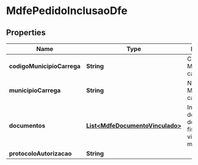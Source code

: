 

# MdfePedidoInclusaoDfe


## Properties

| Name | Type | Description | Notes |
|------------ | ------------- | ------------- | -------------|
|**codigoMunicipioCarrega** | **String** | Código do Município de carregamento. |  [optional] |
|**municipioCarrega** | **String** | Nome do Município de carregamento. |  [optional] |
|**documentos** | [**List&lt;MdfeDocumentoVinculado&gt;**](MdfeDocumentoVinculado.md) | Informações dos documentos fiscais vinculados ao manifesto. |  [optional] |
|**protocoloAutorizacao** | **String** |  |  [optional] |



